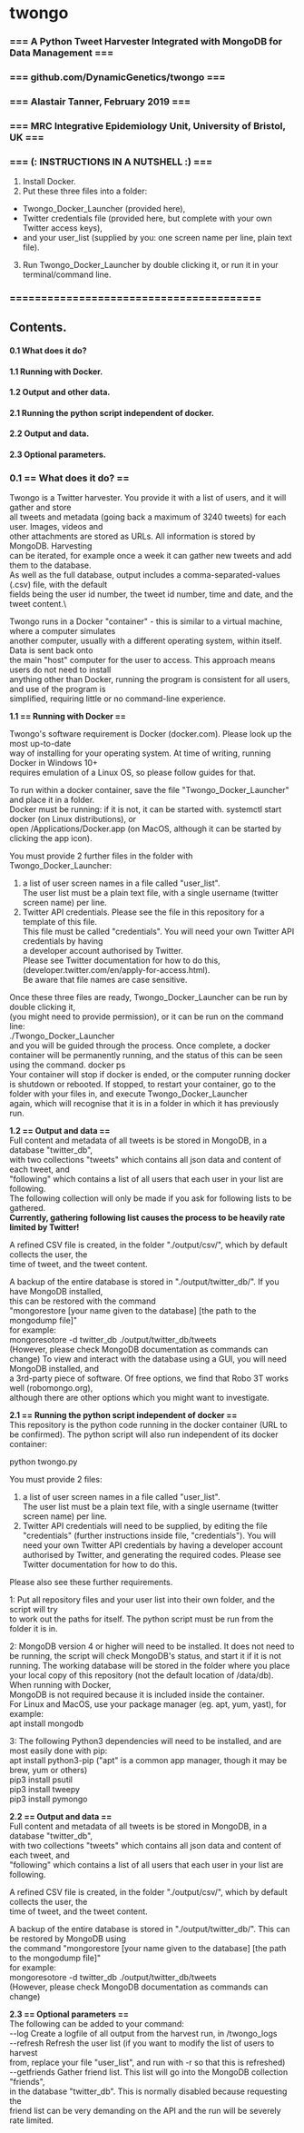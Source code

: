 # twongo

### === A Python Tweet Harvester Integrated with MongoDB for Data Management ===
### === github.com/DynamicGenetics/twongo ===
### === Alastair Tanner, February 2019 ===
### === MRC Integrative Epidemiology Unit, University of Bristol, UK ===


### === (: INSTRUCTIONS IN A NUTSHELL :) ===
1. Install Docker.
2. Put these three files into a folder:
  * Twongo_Docker_Launcher (provided here),  
  * Twitter credentials file (provided here, but complete with your own Twitter access keys),  
  * and your user_list (supplied by you: one screen name per line, plain text file).  
3. Run Twongo_Docker_Launcher by double clicking it, or run it in your terminal/command line.  
### ========================================

## Contents.
#### 0.1 What does it do?  
#### 1.1 Running with Docker.  
#### 1.2 Output and other data.  
#### 2.1 Running the python script independent of docker.  
#### 2.2 Output and data.  
#### 2.3 Optional parameters.  

### 0.1 == What does it do? ==
Twongo is a Twitter harvester. You provide it with a list of users, and it will gather and store\
all tweets and metadata (going back a maximum of 3240 tweets) for each user. Images, videos and\
other attachments are stored as URLs. All information is stored by MongoDB. Harvesting\
can be iterated, for example once a week it can gather new tweets and add them to the database.\
As well as the full database, output includes a comma-separated-values (.csv) file, with the default\
fields being the user id number, the tweet id number, time and date, and the tweet content.\

Twongo runs in a Docker "container" - this is similar to a virtual machine, where a computer simulates  
another computer, usually with a different operating system, within itself. Data is sent back onto  
the main "host" computer for the user to access. This approach means users do not need to install  
anything other than Docker, running the program is consistent for all users, and use of the program is  
simplified, requiring little or no command-line experience.  


**1.1 == Running with Docker ==**

Twongo's software requirement is Docker (docker.com). Please look up the most up-to-date  
way of installing for your operating system. At time of writing, running Docker in Windows 10+  
requires emulation of a Linux OS, so please follow guides for that.

To run within a docker container, save the file "Twongo_Docker_Launcher" and place it in a folder.  
Docker must be running: if it is not, it can be started with. 
systemctl start docker (on Linux distributions), or  
open /Applications/Docker.app (on MacOS, although it can be started by clicking the app icon).

You must provide 2 further files in the folder with Twongo_Docker_Launcher:  
1. a list of user screen names in a file called "user_list".  
The user list must be a plain text file, with a single username (twitter screen name) per line.  
2. Twitter API credentials. Please see the file in this repository for a template of this file.  
This file must be called "credentials". You will need your own Twitter API credentials by having  
a developer account authorised by Twitter.  
Please see Twitter documentation for how to do this, (developer.twitter.com/en/apply-for-access.html).  
Be aware that file names are case sensitive.  

Once these three files are ready, Twongo_Docker_Launcher can be run by double clicking it,  
(you might need to provide permission), or it can be run on the command line:  
./Twongo_Docker_Launcher  
and you will be guided through the process. Once complete, a docker container will be 
permanently running, and the status of this can be seen using the command. 
docker ps  
Your container will stop if docker is ended, or the computer running docker is shutdown or rebooted.
If stopped, to restart your container, go to the folder with your files in, and execute Twongo_Docker_Launcher  
again, which will recognise that it is in a folder in which it has previously run.

**1.2 == Output and data ==**  
Full content and metadata of all tweets is be stored in MongoDB, in a database "twitter_db",  
with two collections "tweets" which contains all json data and content of each tweet, and  
"following" which contains a list of all users that each user in your list are following.  
The following collection will only be made if you ask for following lists to be gathered.  
**Currently, gathering following list causes the process to be heavily rate limited by Twitter!**  

A refined CSV file is created, in the folder "./output/csv/", which by default collects the user, the  
time of tweet, and the tweet content.  

A backup of the entire database is stored in "./output/twitter_db/". If you have MongoDB installed,  
this can be restored with the command  
"mongorestore [your name given to the database] [the path to the mongodump file]"  
for example:  
mongoresotore -d twitter_db ./output/twitter_db/tweets  
(However, please check MongoDB documentation as commands can change) 
To view and interact with the database using a GUI, you will need MongoDB installed, and  
a 3rd-party piece of software. Of free options, we find that Robo 3T works well (robomongo.org),  
although there are other options which you might want to investigate.  


**2.1 == Running the python script independent of docker ==**  
This repository is the python code running in the docker container (URL to be confirmed).
The python script will also run independent of its docker container:  

python twongo.py

You must provide 2 files:  
1. a list of user screen names in a file called "user_list".  
The user list must be a plain text file, with a single username (twitter screen name) per line.  
2. Twitter API credentials will need to be supplied, by editing the file "credentials"
(further instructions inside file, "credentials"). You will need your own Twitter API
credentials by having a developer account authorised by Twitter, and generating
the required codes. Please see Twitter documentation for how to do this.  

Please also see these further requirements.  

1: Put all repository files and your user list into their own folder, and the script will try  
to work out the paths for itself. The python script must be run from the folder it is in.

2: MongoDB version 4 or higher will need to be installed. It does not need to be running,
the script will check MongoDB's status, and start it if it is not running.
The working database will be stored in the folder where you place your local copy
of this repository (not the default location of /data/db). When running with Docker,  
MongoDB is not required because it is included inside the container.  
For Linux and MacOS, use your package manager (eg. apt, yum, yast), for example:  
apt install mongodb  

3: The following Python3 dependencies will need to be installed, and are most easily done with pip:  
apt install python3-pip ("apt" is a common app manager, though it may be brew, yum or others)  
pip3 install psutil  
pip3 install tweepy  
pip3 install pymongo  

**2.2 == Output and data ==**  
Full content and metadata of all tweets is be stored in MongoDB, in a database "twitter_db",  
with two collections "tweets" which contains all json data and content of each tweet, and  
"following" which contains a list of all users that each user in your list are following.  

A refined CSV file is created, in the folder "./output/csv/", which by default collects the user, the  
time of tweet, and the tweet content.  

A backup of the entire database is stored in "./output/twitter_db/". This can be restored by MongoDB using  
the command "mongorestore [your name given to the database] [the path to the mongodump file]"  
for example:  
mongoresotore -d twitter_db ./output/twitter_db/tweets  
(However, please check MongoDB documentation as commands can change)  
  
**2.3 == Optional parameters ==**  
The following can be added to your command:  
--log           Create a logfile of all output from the harvest run, in /twongo_logs  
--refresh       Refresh the user list (if you want to modify the list of users to harvest  
                from, replace your file "user_list", and run with -r so that this is refreshed)  
--getfriends    Gather friend list. This list will go into the MongoDB collection "friends",  
                in the database "twitter_db". This is normally disabled because requesting the  
                friend list can be very demanding on the API and the run will be severely rate limited.  
